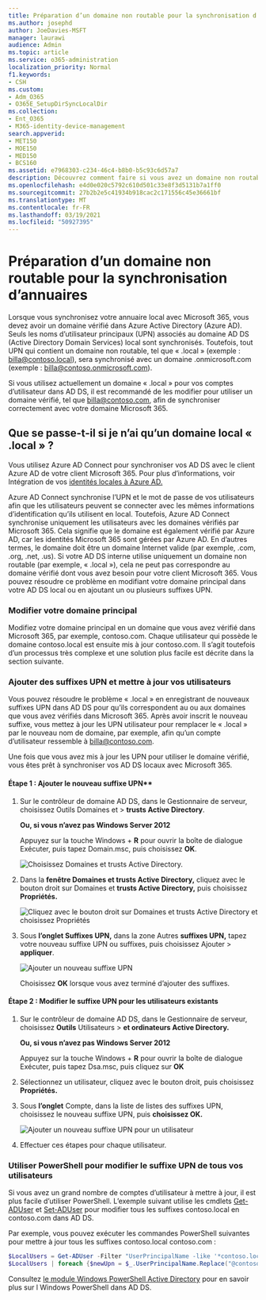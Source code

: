 ```yaml
---
title: Préparation d’un domaine non routable pour la synchronisation d’annuaires
ms.author: josephd
author: JoeDavies-MSFT
manager: laurawi
audience: Admin
ms.topic: article
ms.service: o365-administration
localization_priority: Normal
f1.keywords:
- CSH
ms.custom:
- Adm_O365
- O365E_SetupDirSyncLocalDir
ms.collection:
- Ent_O365
- M365-identity-device-management
search.appverid:
- MET150
- MOE150
- MED150
- BCS160
ms.assetid: e7968303-c234-46c4-b8b0-b5c93c6d57a7
description: Découvrez comment faire si vous avez un domaine non routable associé à vos comptes d’utilisateurs locaux avant de les synchroniser avec votre client Microsoft 365.
ms.openlocfilehash: e4d0e020c5792c610d501c33e8f3d5131b7a1ff0
ms.sourcegitcommit: 27b2b2e5c41934b918cac2c171556c45e36661bf
ms.translationtype: MT
ms.contentlocale: fr-FR
ms.lasthandoff: 03/19/2021
ms.locfileid: "50927395"
---
```

# <a name="prepare-a-non-routable-domain-for-directory-synchronization"></a>Préparation d’un domaine non routable pour la synchronisation d’annuaires

Lorsque vous synchronisez votre annuaire local avec Microsoft 365, vous devez avoir un domaine vérifié dans Azure Active Directory (Azure AD). Seuls les noms d’utilisateur principaux (UPN) associés au domaine AD DS (Active Directory Domain Services) local sont synchronisés. Toutefois, tout UPN qui contient un domaine non routable, tel que « .local » (exemple : billa@contoso.local), sera synchronisé avec un domaine .onmicrosoft.com (exemple : billa@contoso.onmicrosoft.com). 

Si vous utilisez actuellement un domaine « .local » pour vos comptes d’utilisateur dans AD DS, il est recommandé de les modifier pour utiliser un domaine vérifié, tel que billa@contoso.com, afin de synchroniser correctement avec votre domaine Microsoft 365.
  
## <a name="what-if-i-only-have-a-local-on-premises-domain"></a>Que se passe-t-il si je n’ai qu’un domaine local « .local » ?

Vous utilisez Azure AD Connect pour synchroniser vos AD DS avec le client Azure AD de votre client Microsoft 365. Pour plus d’informations, voir Intégration de vos [identités locales à Azure AD.](/azure/architecture/reference-architectures/identity/azure-ad)
  
Azure AD Connect synchronise l’UPN et le mot de passe de vos utilisateurs afin que les utilisateurs peuvent se connecter avec les mêmes informations d’identification qu’ils utilisent en local. Toutefois, Azure AD Connect synchronise uniquement les utilisateurs avec les domaines vérifiés par Microsoft 365. Cela signifie que le domaine est également vérifié par Azure AD, car les identités Microsoft 365 sont gérées par Azure AD. En d’autres termes, le domaine doit être un domaine Internet valide (par exemple, .com, .org, .net, .us). Si votre AD DS interne utilise uniquement un domaine non routable (par exemple, « .local »), cela ne peut pas correspondre au domaine vérifié dont vous avez besoin pour votre client Microsoft 365. Vous pouvez résoudre ce problème en modifiant votre domaine principal dans votre AD DS local ou en ajoutant un ou plusieurs suffixes UPN.
  
### <a name="change-your-primary-domain"></a>Modifier votre domaine principal

Modifiez votre domaine principal en un domaine que vous avez vérifié dans Microsoft 365, par exemple, contoso.com. Chaque utilisateur qui possède le domaine contoso.local est ensuite mis à jour contoso.com. Il s’agit toutefois d’un processus très complexe et une solution plus facile est décrite dans la section suivante.
  
### <a name="add-upn-suffixes-and-update-your-users-to-them"></a>Ajouter des suffixes UPN et mettre à jour vos utilisateurs

Vous pouvez résoudre le problème « .local » en enregistrant de nouveaux suffixes UPN dans AD DS pour qu’ils correspondent au ou aux domaines que vous avez vérifiés dans Microsoft 365. Après avoir inscrit le nouveau suffixe, vous mettez à jour les UPN utilisateur pour remplacer le « .local » par le nouveau nom de domaine, par exemple, afin qu’un compte d’utilisateur ressemble à billa@contoso.com.
  
Une fois que vous avez mis à jour les UPN pour utiliser le domaine vérifié, vous êtes prêt à synchroniser vos AD DS locaux avec Microsoft 365.
  
#### <a name="step-1-add-the-new-upn-suffix"></a>Étape 1 : Ajouter le nouveau suffixe UPN**
  
1. Sur le contrôleur de domaine AD DS, dans le Gestionnaire de serveur, choisissez Outils Domaines et  \> **trusts Active Directory**.
    
    **Ou, si vous n’avez pas Windows Server 2012**
    
    Appuyez sur la touche  Windows + **R** pour ouvrir la boîte de dialogue Exécuter, puis tapez Domain.msc, puis choisissez **OK**.
    
    ![Choisissez Domaines et trusts Active Directory.](../media/46b6e007-9741-44af-8517-6f682e0ac974.png)
  
2. Dans la **fenêtre Domaines et trusts Active Directory,** cliquez avec le bouton droit sur Domaines et **trusts Active Directory,** puis choisissez **Propriétés.**
    
    ![Cliquez avec le bouton droit sur Domaines et trusts Active Directory et choisissez Propriétés](../media/39d20812-ffb5-4ba9-8d7b-477377ac360d.png)
  
3. Sous **l’onglet Suffixes UPN,** dans la zone Autres **suffixes UPN,** tapez votre  nouveau suffixe UPN ou suffixes, puis choisissez Ajouter \> **appliquer**.
    
    ![Ajouter un nouveau suffixe UPN](../media/a4aaf919-7adf-469a-b93f-83ef284c0915.PNG)
  
    Choisissez **OK** lorsque vous avez terminé d’ajouter des suffixes. 
    
 #### <a name="step-2-change-the-upn-suffix-for-existing-users"></a>Étape 2 : Modifier le suffixe UPN pour les utilisateurs existants
  
1. Sur le contrôleur de domaine AD DS, dans le Gestionnaire de serveur, choisissez **Outils** Utilisateurs \> **et ordinateurs Active Directory.**
    
    **Ou, si vous n’avez pas Windows Server 2012**
    
    Appuyez sur la touche  Windows + **R** pour ouvrir la boîte de dialogue Exécuter, puis tapez Dsa.msc, puis cliquez sur **OK**
    
2. Sélectionnez un utilisateur, cliquez avec le bouton droit, puis choisissez **Propriétés.**
    
3. Sous **l’onglet** Compte, dans la liste de listes des suffixes UPN, choisissez le nouveau suffixe UPN, puis **choisissez OK.**
    
    ![Ajouter un nouveau suffixe UPN pour un utilisateur](../media/54876751-49f0-48cc-b864-2623c4835563.png)
  
4. Effectuer ces étapes pour chaque utilisateur.
    
   
### <a name="use-powershell-to-change-the-upn-suffix-for-all-of-your-users"></a>Utiliser PowerShell pour modifier le suffixe UPN de tous vos utilisateurs

Si vous avez un grand nombre de comptes d’utilisateur à mettre à jour, il est plus facile d’utiliser PowerShell. L’exemple suivant utilise les cmdlets [Get-ADUser](/previous-versions/windows/it-pro/windows-server-2008-R2-and-2008/ee617241(v=technet.10)) et [Set-ADUser](/previous-versions/windows/it-pro/windows-server-2008-R2-and-2008/ee617215(v=technet.10)) pour modifier tous les suffixes contoso.local en contoso.com dans AD DS. 

Par exemple, vous pouvez exécuter les commandes PowerShell suivantes pour mettre à jour tous les suffixes contoso.local contoso.com :
    
  ```powershell
  $LocalUsers = Get-ADUser -Filter "UserPrincipalName -like '*contoso.local'" -Properties userPrincipalName -ResultSetSize $null
  $LocalUsers | foreach {$newUpn = $_.UserPrincipalName.Replace("@contoso.local","@contoso.com"); $_ | Set-ADUser -UserPrincipalName $newUpn}
  ```

Consultez [le module Windows PowerShell Active Directory](/previous-versions/windows/it-pro/windows-server-2008-R2-and-2008/ee617195(v=technet.10)) pour en savoir plus sur l Windows PowerShell dans AD DS.